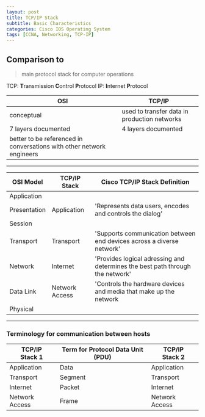 ```yaml
--- 
layout: post 
title: TCP/IP Stack
subtitle: Basic Characteristics
categories: Cisco IOS Operating System
tags: [CCNA, Networking, TCP-IP]
---
```


## Comparison to 

> main protocol stack for computer operations

TCP: **T**ransmission **C**ontrol **P**rotocol
IP: **I**nternet **P**rotocol

| OSI | TCP/IP|
| --- | --- |
| conceptual | used to transfer data in production networks |
| 7 layers documented | 4 layers documented |
| better to be referenced in conversations with other network engineers |  |

<hr>

| OSI Model | TCP/IP Stack | Cisco TCP/IP Stack Definition |
| --- | --- | --- | 
| Application |  |  |  
| Presentation | Application | 'Represents data users, encodes and controls the dialog' | 
| Session |  |  | 
| Transport | Transport | 'Supports communication between end devices across a diverse network' | 
| Network | Internet | 'Provides logical adressing and determines the best path through the network' | 
| Data Link | Network Access | 'Controls the hardware devices and media that make up the network | 
| Physical |  |  | 

<hr>

### Terminology for communication between hosts

| TCP/IP Stack 1 | Term for Protocol Data Unit (PDU) | TCP/IP Stack 2 |
| --- | --- | --- | 
| Application | Data | Application |
| Transport | Segment | Transport |
| Internet | Packet | Internet |
| Network Access | Frame | Network Access |